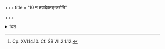 +++
title = "10 न तयादेवतङ् करोति"

+++

<details><summary>थिते</summary>

10. He does not use the formula tayā devatayā...[^1]   

[^1]: Cp. XVI.14.10. Cf. ŚB VII.2.1.12.  
</details>
